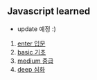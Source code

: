 ## Javascript learned
- update 예정 :)

1. [enter 입문](/enter/README.md)
2. [basic 기초](/basic/README.md)
3. [medium 중급](/medium/README.md)
4. [deep 심화](/deep/README.md)
